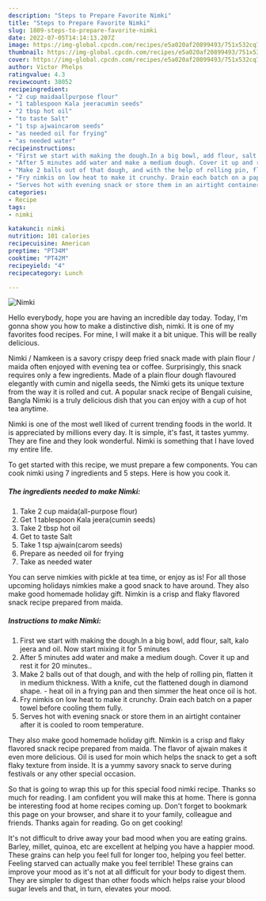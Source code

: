 ```yaml
---
description: "Steps to Prepare Favorite Nimki"
title: "Steps to Prepare Favorite Nimki"
slug: 1809-steps-to-prepare-favorite-nimki
date: 2022-07-05T14:14:13.207Z
image: https://img-global.cpcdn.com/recipes/e5a020af20899493/751x532cq70/nimki-recipe-main-photo.jpg
thumbnail: https://img-global.cpcdn.com/recipes/e5a020af20899493/751x532cq70/nimki-recipe-main-photo.jpg
cover: https://img-global.cpcdn.com/recipes/e5a020af20899493/751x532cq70/nimki-recipe-main-photo.jpg
author: Victor Phelps
ratingvalue: 4.3
reviewcount: 38052
recipeingredient:
- "2 cup maidaallpurpose flour"
- "1 tablespoon Kala jeeracumin seeds"
- "2 tbsp hot oil"
- "to taste Salt"
- "1 tsp ajwaincarom seeds"
- "as needed oil for frying"
- "as needed water"
recipeinstructions:
- "First we start with making the dough.In a big bowl, add flour, salt, kalo jeera and oil. Now start mixing it for 5 minutes"
- "After 5 minutes add water and make a medium dough. Cover it up and rest it for 20 minutes.."
- "Make 2 balls out of that dough, and with the help of rolling pin, flatten it in medium thickness. With a knife, cut the flattened dough in diamond shape. heat oil in a frying pan and then simmer the heat once oil is hot."
- "Fry nimkis on low heat to make it crunchy. Drain each batch on a paper towel before cooling them fully."
- "Serves hot with evening snack or store them in an airtight container after it is cooled to room temperature."
categories:
- Recipe
tags:
- nimki

katakunci: nimki 
nutrition: 101 calories
recipecuisine: American
preptime: "PT34M"
cooktime: "PT42M"
recipeyield: "4"
recipecategory: Lunch

---
```



![Nimki](https://img-global.cpcdn.com/recipes/e5a020af20899493/751x532cq70/nimki-recipe-main-photo.jpg)

Hello everybody, hope you are having an incredible day today. Today, I'm gonna show you how to make a distinctive dish, nimki. It is one of my favorites food recipes. For mine, I will make it a bit unique. This will be really delicious.

Nimki / Namkeen is a savory crispy deep fried snack made with plain flour / maida often enjoyed with evening tea or coffee. Surprisingly, this snack requires only a few ingredients. Made of a plain flour dough flavoured elegantly with cumin and nigella seeds, the Nimki gets its unique texture from the way it is rolled and cut. A popular snack recipe of Bengali cuisine, Bangla Nimki is a truly delicious dish that you can enjoy with a cup of hot tea anytime.

Nimki is one of the most well liked of current trending foods in the world. It is appreciated by millions every day. It is simple, it's fast, it tastes yummy. They are fine and they look wonderful. Nimki is something that I have loved my entire life.


To get started with this recipe, we must prepare a few components. You can cook nimki using 7 ingredients and 5 steps. Here is how you cook it.

<!--inarticleads1-->

##### The ingredients needed to make Nimki:

1. Take 2 cup maida(all-purpose flour)
1. Get 1 tablespoon Kala jeera(cumin seeds)
1. Take 2 tbsp hot oil
1. Get to taste Salt
1. Take 1 tsp ajwain(carom seeds)
1. Prepare as needed oil for frying
1. Take as needed water


You can serve nimkies with pickle at tea time, or enjoy as is! For all those upcoming holidays nimkies make a good snack to have around. They also make good homemade holiday gift. Nimkin is a crisp and flaky flavored snack recipe prepared from maida. 

<!--inarticleads2-->

##### Instructions to make Nimki:

1. First we start with making the dough.In a big bowl, add flour, salt, kalo jeera and oil. Now start mixing it for 5 minutes
1. After 5 minutes add water and make a medium dough. Cover it up and rest it for 20 minutes..
1. Make 2 balls out of that dough, and with the help of rolling pin, flatten it in medium thickness. With a knife, cut the flattened dough in diamond shape. - heat oil in a frying pan and then simmer the heat once oil is hot.
1. Fry nimkis on low heat to make it crunchy. Drain each batch on a paper towel before cooling them fully.
1. Serves hot with evening snack or store them in an airtight container after it is cooled to room temperature.


They also make good homemade holiday gift. Nimkin is a crisp and flaky flavored snack recipe prepared from maida. The flavor of ajwain makes it even more delicious. Oil is used for moin which helps the snack to get a soft flaky texture from inside. It is a yummy savory snack to serve during festivals or any other special occasion. 

So that is going to wrap this up for this special food nimki recipe. Thanks so much for reading. I am confident you will make this at home. There is gonna be interesting food at home recipes coming up. Don't forget to bookmark this page on your browser, and share it to your family, colleague and friends. Thanks again for reading. Go on get cooking!

It's not difficult to drive away your bad mood when you are eating grains. Barley, millet, quinoa, etc are excellent at helping you have a happier mood. These grains can help you feel full for longer too, helping you feel better. Feeling starved can actually make you feel terrible! These grains can improve your mood as it's not at all difficult for your body to digest them. They are simpler to digest than other foods which helps raise your blood sugar levels and that, in turn, elevates your mood.
